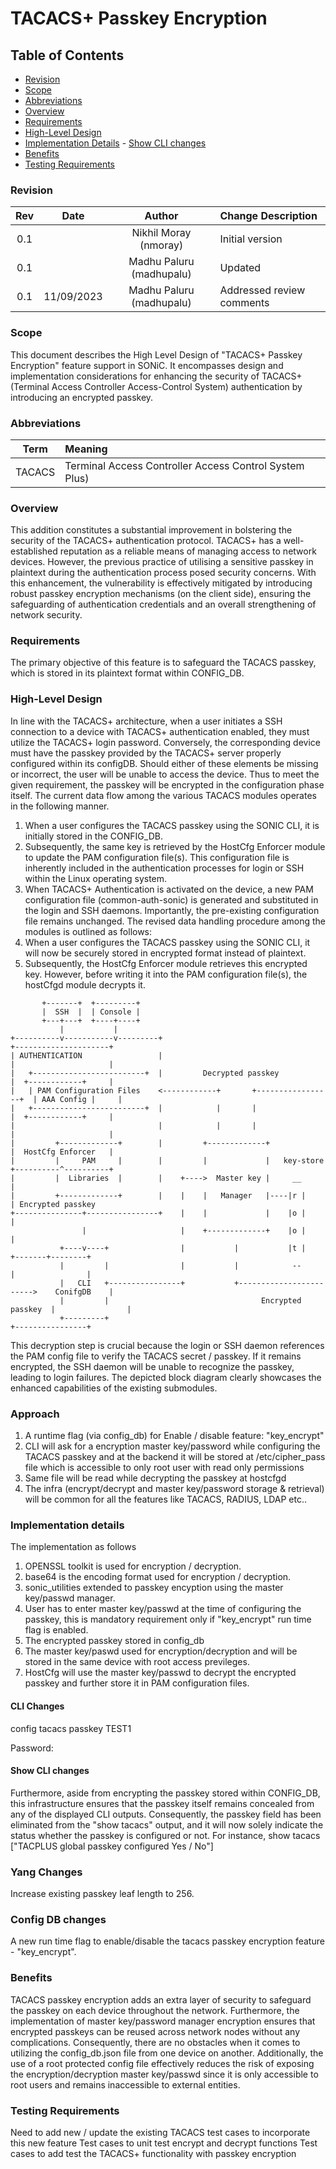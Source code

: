 # TACACS+ Passkey Encryption #
## Table of Contents
- [Revision](#revision)
- [Scope](#scope)
- [Abbreviations](#abbreviations)
- [Overview](#overview)
- [Requirements](#requirements)
- [High-Level Design](#high-level-design)
- [Implementation Details](#implementation-details)
        - [Show CLI changes](@show-cli-changes)
- [Benefits](#benefits)
- [Testing Requirements](#testing-requirements)
### Revision
 | Rev |     Date    |       Author            | Change Description                |
 |:---:|:-----------:|:-----------------------:|:----------------------------------|
 | 0.1 |             | Nikhil Moray (nmoray)   | Initial version                   |
 | 0.1 |             | Madhu Paluru (madhupalu)| Updated                           |
 | 0.1 |   11/09/2023| Madhu Paluru (madhupalu)| Addressed review comments         |
 ### Scope
This document describes the High Level Design of "TACACS+ Passkey Encryption" feature support in SONiC. It encompasses design and implementation considerations for enhancing the security of TACACS+ (Terminal Access Controller Access-Control System) authentication by introducing an encrypted passkey.
### Abbreviations
 | Term    |     Meaning                                            |
 |:-------:|:-------------------------------------------------------|
 | TACACS  | Terminal Access Controller Access Control System Plus) |
### Overview
This addition constitutes a substantial improvement in bolstering the security of the TACACS+ authentication protocol. TACACS+ has a well-established reputation as a reliable means of managing access to network devices. However, the previous practice of utilising a sensitive passkey in plaintext during the authentication process posed security concerns. With this enhancement, the vulnerability is effectively mitigated by introducing robust passkey encryption mechanisms (on the client side), ensuring the safeguarding of authentication credentials and an overall strengthening of network security.
### Requirements
The primary objective of this feature is to safeguard the TACACS passkey, which is stored in its plaintext format within CONFIG_DB.
### High-Level Design
In line with the TACACS+ architecture, when a user initiates a SSH connection to a device with TACACS+ authentication enabled, they must utilize the TACACS+ login password. Conversely, the corresponding device must have the passkey provided by the TACACS+ server properly configured within its configDB. Should either of these elements be missing or incorrect, the user will be unable to access the device. Thus to meet the given requirement, the passkey will be encrypted in the configuration phase itself.
The current data flow among the various TACACS modules operates in the following manner.
1. When a user configures the TACACS passkey using the SONIC CLI, it is initially stored in the CONFIG_DB.
2. Subsequently, the same key is retrieved by the HostCfg Enforcer module to update the PAM configuration file(s). This configuration file is inherently included in the authentication processes for login or SSH within the Linux operating system.
3. When TACACS+ Authentication is activated on the device, a new PAM configuration file (common-auth-sonic) is generated and substituted in the login and SSH daemons. Importantly, the pre-existing configuration file remains unchanged.
The revised data handling procedure among the modules is outlined as follows:
1. When a user configures the TACACS passkey using the SONIC CLI, it will now be securely stored in encrypted format instead of plaintext.
2. Subsequently, the HostCfg Enforcer module retrieves this encrypted key. However, before writing it into the PAM configuration file(s), the hostCfgd module decrypts it.
```
       +-------+  +---------+
       |  SSH  |  | Console |
       +---+---+  +----+----+
           |           |   
+----------v-----------v---------+                                      +---------------------+
| AUTHENTICATION                 |                                      |                     |
|   +-------------------------+  |         Decrypted passkey            |  +------------+     |
|   | PAM Configuration Files    <------------+       +-----------------+  | AAA Config |     |
|   +-------------------------+  |            |       |                 |  +------------+     |
|                                |            |       |                 |                     |
|         +-------------+        |         +-------------+              |  HostCfg Enforcer   |
|         |     PAM     |        |         |             |   key-store  +----------^----------+
|         |  Libraries  |        |    +---->  Master key |     __                  |
|         +-------------+        |    |    |   Manager   |----|r |                 | Encrypted passkey
+---------------+----------------+    |    |             |    |o |                 |
                |                     |    +-------------+    |o |                 |
           +----v----+                |           |           |t |         +-------+--------+
           |         |                |           |            --          |                |
           |   CLI   +----------------+           +------------------------>    ConifgDB    |
           |         |                                  Encrypted passkey  |                |
           +---------+                                                     +----------------+
```
This decryption step is crucial because the login or SSH daemon references the PAM config file to verify the TACACS secret / passkey. If it remains encrypted, the SSH daemon will be unable to recognize the passkey, leading to login failures. The depicted block diagram clearly showcases the enhanced capabilities of the existing submodules.


### Approach
1. A runtime flag (via config_db) for Enable / disable feature: "key_encrypt"
2. CLI will ask for a encryption master key/password while configuring the TACACS passkey and at the backend it will be stored at /etc/cipher_pass file which is accessible to only root user with read only permissions
3. Same file will be read while decrypting the passkey at hostcfgd
4. The infra (encrypt/decrypt and master key/password storage & retrieval) will be common for all the features like TACACS, RADIUS, LDAP etc..
   
### Implementation details
The implementation as follows
1. OPENSSL toolkit is used for encryption / decryption.
2. base64 is the encoding format used for encryption / decryption.
4. sonic_utilities extended to passkey encyption using the master key/passwd manager.
5. User has to enter master key/passwd at the time of configuring the passkey, this is mandatory requirement only if "key_encrypt" run time flag is enabled.
6. The encrypted passkey stored in config_db 
7. The master key/paswd used for encryption/decryption and will be stored in the same device with root access previleges.
8. HostCfg will use the master key/passwd to decrypt the encrypted passkey and further store it in PAM configuration files. 

#### CLI Changes 
config tacacs passkey TEST1

Password: 

#### Show CLI changes
Furthermore, aside from encrypting the passkey stored within CONFIG_DB, this infrastructure ensures that the passkey itself remains concealed from any of the displayed CLI outputs. Consequently, the passkey field has been eliminated from the "show tacacs" output, and it will now solely indicate the status whether the passkey is configured or not. For instance,
show tacacs
["TACPLUS global passkey configured Yes / No"]

### Yang Changes 
Increase existing passkey leaf length to 256.

### Config DB changes 
A new run time flag to enable/disable the tacacs passkey encryption feature - "key_encrypt".

### Benefits
TACACS passkey encryption adds an extra layer of security to safeguard the passkey on each device throughout the network. Furthermore, the implementation of master key/password manager encryption ensures that encrypted passkeys can be reused across network nodes without any complications. Consequently, there are no obstacles when it comes to utilizing the config_db.json file from one device on another. Additionally, the use of a root protected config file effectively reduces the risk of exposing the encryption/decryption master key/passwd since it is only accessible to root users and remains inaccessible to external entities.

### Testing Requirements
Need to add new / update the existing TACACS test cases to incorporate this new feature
Test cases to unit test encrypt and decrypt functions
Test cases to add test the TACACS+ functionality with passkey encryption

